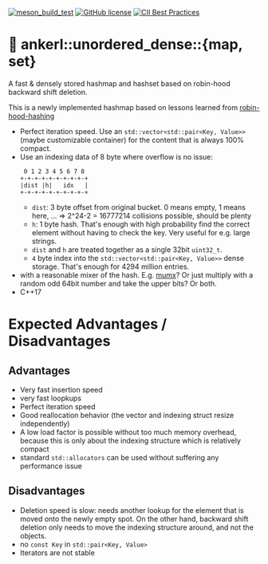 <a id="top"></a>

[![meson_build_test](https://github.com/martinus/unordered_dense/actions/workflows/main.yml/badge.svg)](https://github.com/martinus/unordered_dense/actions)
[![GitHub license](https://img.shields.io/badge/license-MIT-blue.svg)](https://raw.githubusercontent.com/martinus/unordered_dense/main/LICENSE)
[![CII Best Practices](https://bestpractices.coreinfrastructure.org/projects/6091/badge)](https://bestpractices.coreinfrastructure.org/projects/6091)

# 🚀 ankerl::unordered_dense::{map, set}

A fast & densely stored hashmap and hashset based on robin-hood backward shift deletion.




This is a newly implemented hashmap based on lessons learned from [robin-hood-hashing](https://github.com/martinus/robin-hood-hashing)

* Perfect iteration speed. Use an `std::vector<std::pair<Key, Value>>` (maybe customizable container) for the content that is always 100% compact.
* Use an indexing data of 8 byte where overflow is no issue:
   ```
    0 1 2 3 4 5 6 7 8
   +-+-+-+-+-+-+-+-+-+
   |dist |h|   idx   |
   +-+-+-+-+-+-+-+-+-+
   ```
    * `dist`: 3 byte offset from original bucket. 0 means empty, 1 means here, ... => 2^24-2 = 16777214 collisions possible, should be plenty
    * `h`: 1 byte hash. That's enough with high probability find the correct element without having to check the key. Very useful for e.g. large strings.
    * `dist` and `h` are treated together as a single 32bit `uint32_t`.
    * `4` byte index into the `std::vector<std::pair<Key, Value>>` dense storage. That's enough for 4294 million entries.
* with a reasonable mixer of the hash. E.g. [mumx](https://github.com/martinus/map_benchmark/blob/master/src/app/mixer.h#L43-L47)? Or just multiply with a random odd 64bit number and take the upper bits? Or both.
* C++17

# Expected Advantages / Disadvantages

## Advantages
* Very fast insertion speed
* very fast loopkups
* Perfect iteration speed
* Good reallocation behavior (the vector and indexing struct resize independently)
* A low load factor is possible without too much memory overhead, because this is only about the indexing structure which is relatively compact
* standard `std::allocators` can be used without suffering any performance issue

## Disadvantages
* Deletion speed is slow: needs another lookup for the element that is moved onto the newly empty spot. On the other hand, backward shift deletion only needs to move the indexing structure around, and not the objects.
* no `const Key` in `std::pair<Key, Value>`
* Iterators are not stable
